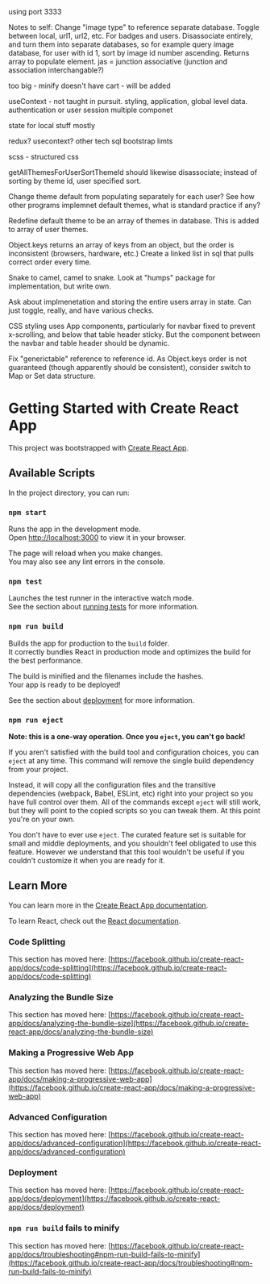 
using port 3333

Notes to self:  Change "image type" to reference separate database.  Toggle between local, url1, url2, etc.
For badges and users.  Disassociate entirely, and turn them into separate databases, so for example
query image database, for user with id 1, sort by image id number ascending.  Returns array to populate element.
jas = junction associative (junction and association interchangable?)

too big - minify
doesn't have cart - will be added

useContext - not taught in pursuit.  styling, application, global level data.  authentication or user session
multiple componet

state for local stuff mostly

redux?  usecontext?  other tech sql
bootstrap limts

scss - structured css

getAllThemesForUserSortThemeId should likewise disassociate; instead of sorting by theme id, user specified sort.

Change theme default from populating separately for each user?
See how other programs implemnet default themes, what is standard
practice if any?

Redefine default theme to be an array of themes in database.
This is added to array of user themes.

Object.keys returns an array of keys from an object, but the order is inconsistent (browsers, hardware, etc.)  Create a linked list in sql that pulls correct order every time.

Snake to camel, camel to snake.  Look at "humps" package for implementation, but write own.

Ask about implmenetation and storing the entire users array in state.  Can just toggle, really, and have various checks.

CSS styling uses App components, particularly for navbar fixed to prevent x-scrolling, and below that table header sticky.  But the component between the navbar and table header should be dynamic.

Fix "generictable" reference to reference id.  As Object.keys order is not guaranteed (though apparently should be consistent), consider switch to Map or Set data structure.

# Getting Started with Create React App

This project was bootstrapped with [Create React App](https://github.com/facebook/create-react-app).

## Available Scripts

In the project directory, you can run:

### `npm start`

Runs the app in the development mode.\
Open [http://localhost:3000](http://localhost:3000) to view it in your browser.

The page will reload when you make changes.\
You may also see any lint errors in the console.

### `npm test`

Launches the test runner in the interactive watch mode.\
See the section about [running tests](https://facebook.github.io/create-react-app/docs/running-tests) for more information.

### `npm run build`

Builds the app for production to the `build` folder.\
It correctly bundles React in production mode and optimizes the build for the best performance.

The build is minified and the filenames include the hashes.\
Your app is ready to be deployed!

See the section about [deployment](https://facebook.github.io/create-react-app/docs/deployment) for more information.

### `npm run eject`

**Note: this is a one-way operation. Once you `eject`, you can't go back!**

If you aren't satisfied with the build tool and configuration choices, you can `eject` at any time. This command will remove the single build dependency from your project.

Instead, it will copy all the configuration files and the transitive dependencies (webpack, Babel, ESLint, etc) right into your project so you have full control over them. All of the commands except `eject` will still work, but they will point to the copied scripts so you can tweak them. At this point you're on your own.

You don't have to ever use `eject`. The curated feature set is suitable for small and middle deployments, and you shouldn't feel obligated to use this feature. However we understand that this tool wouldn't be useful if you couldn't customize it when you are ready for it.

## Learn More

You can learn more in the [Create React App documentation](https://facebook.github.io/create-react-app/docs/getting-started).

To learn React, check out the [React documentation](https://reactjs.org/).

### Code Splitting

This section has moved here: [https://facebook.github.io/create-react-app/docs/code-splitting](https://facebook.github.io/create-react-app/docs/code-splitting)

### Analyzing the Bundle Size

This section has moved here: [https://facebook.github.io/create-react-app/docs/analyzing-the-bundle-size](https://facebook.github.io/create-react-app/docs/analyzing-the-bundle-size)

### Making a Progressive Web App

This section has moved here: [https://facebook.github.io/create-react-app/docs/making-a-progressive-web-app](https://facebook.github.io/create-react-app/docs/making-a-progressive-web-app)

### Advanced Configuration

This section has moved here: [https://facebook.github.io/create-react-app/docs/advanced-configuration](https://facebook.github.io/create-react-app/docs/advanced-configuration)

### Deployment

This section has moved here: [https://facebook.github.io/create-react-app/docs/deployment](https://facebook.github.io/create-react-app/docs/deployment)

### `npm run build` fails to minify

This section has moved here: [https://facebook.github.io/create-react-app/docs/troubleshooting#npm-run-build-fails-to-minify](https://facebook.github.io/create-react-app/docs/troubleshooting#npm-run-build-fails-to-minify)
